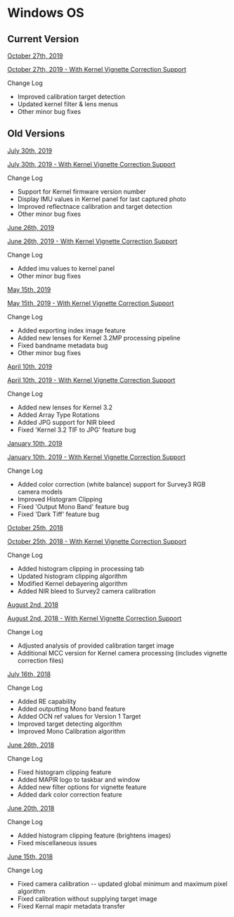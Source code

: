 
# Windows OS

## Current Version

[October 27th, 2019](https://drive.google.com/file/d/1WYBxmmLtogm9sVqaJih2_cAS0JjmaVuS/view?usp=sharing)

[October 27th, 2019 - With Kernel Vignette Correction Support](https://drive.google.com/file/d/1KKHMJE0lWzSiJt1dXXNZQJV2bDV1iqDq/view?usp=sharing)

Change Log
* Improved calibration target detection
* Updated kernel filter & lens menus
* Other minor bug fixes


## Old Versions

[July 30th, 2019](https://drive.google.com/file/d/1zWEQpeqo7Xx6yUIEsn1vOT7faI9KSE2E/view?usp=sharing)

[July 30th, 2019 - With Kernel Vignette Correction Support](https://drive.google.com/file/d/1nMIS4jh-Ge6ErIBZ1tNG8jt7scWuQOtD/view?usp=sharing)

Change Log
* Support for Kernel firmware version number
* Display IMU values in Kernel panel for last captured photo
* Improved reflectnace calibration and target detection
* Other minor bug fixes


[June 26th, 2019](https://drive.google.com/file/d/1wztutOIxxDUORYoqkOSvcFQnPs9N58zm/view?usp=sharing)

[June 26th, 2019 - With Kernel Vignette Correction Support](https://drive.google.com/file/d/1YbBaNEdvoHfexK04fwmmh0M4ohtBWWdn/view?usp=sharing)

Change Log
* Added imu values to kernel panel
* Other minor bug fixes


[May 15th, 2019](https://drive.google.com/file/d/1w6Q4Ngf2FHls4ni15PE1wN5XmfYYB7w5/view?usp=sharing)

[May 15th, 2019 - With Kernel Vignette Correction Support](https://drive.google.com/file/d/1tsWHM3cT0bT9edo9cJ7nZXBqjKI1kNn2/view?usp=sharing)

Change Log
* Added exporting index image feature
* Added new lenses for Kernel 3.2MP processing pipeline
* Fixed bandname metadata bug
* Other minor bug fixes


[April 10th, 2019](https://drive.google.com/file/d/1r2jW86vwbqRdyLicFYfvLbBTOqMcPqU0/view?usp=sharing)

[April 10th, 2019 - With Kernel Vignette Correction Support](https://drive.google.com/file/d/1TyxfoaPVguxnCWYHWBRQxjnfgdT11IZz/view?usp=sharing)

Change Log
* Added new lenses for Kernel 3.2
* Added Array Type Rotations
* Added JPG support for NIR bleed
* Fixed 'Kernel 3.2 TIF to JPG' feature bug

[January 10th, 2019](http://www.docs.peauproductions.com/MCC/MAPIR_Camera_Control_01102019.exe)

[January 10th, 2019 - With Kernel Vignette Correction Support](https://drive.google.com/file/d/11C7ay-zvXV0RME888bwTPVbz0XvdAixQ/view?usp=sharing)

Change Log
* Added color correction (white balance) support for Survey3 RGB camera models
* Improved Histogram Clipping
* Fixed 'Output Mono Band' feature bug
* Fixed 'Dark Tiff' feature bug

[October 25th, 2018](http://www.docs.peauproductions.com/MCC/MAPIR_Camera_Control_01102019.exe)

[October 25th, 2018 - With Kernel Vignette Correction Support](https://drive.google.com/file/d/1BRnrqcKS3Bp97sT6tnT7GCIMo1sTlK4L/view?usp=sharing)

Change Log
* Added histogram clipping in processing tab
* Updated histogram clipping algorithm
* Modified Kernel debayering algorithm
* Added NIR bleed to Survey2 camera calibration

[August 2nd, 2018](http://www.docs.peauproductions.com/MCC/MAPIR_Camera_Control_08022018.exe)

[August 2nd, 2018 - With Kernel Vignette Correction Support](https://drive.google.com/file/d/1_l3lkNa9_6MzjOsMRvIgOjTJRBMEoXBD/view?usp=sharing)

Change Log
* Adjusted analysis of provided calibration target image
* Additional MCC version for Kernel camera processing (includes vignette correction files)

[July 16th, 2018](https://drive.google.com/file/d/1Ym_WLbF-jHtuzf3XjfEBMrLqv5Cfrp0o/view?usp=sharing)

Change Log
* Added RE capability
* Added outputting Mono band feature
* Added OCN ref values for Version 1 Target
* Improved target detecting algorithm
* Improved Mono Calibration algorithm 

[June 26th, 2018](http://www.docs.peauproductions.com/MCC/MAPIR_Camera_Control_06262018.exe)

Change Log 
* Fixed histogram clipping feature
* Added MAPIR logo to taskbar and window
* Added new filter options for vignette feature
* Added dark color correction feature

[June 20th, 2018](http://www.docs.peauproductions.com/MCC/MAPIR_Camera_Control_06202018.exe) 

Change Log 
* Added histogram clipping feature (brightens images)
* Fixed miscellaneous issues

[June 15th, 2018](http://www.docs.peauproductions.com/MCC/MAPIR_Camera_Control_06152018.exe)

Change Log
* Fixed camera calibration -- updated global minimum and maximum pixel algorithm
* Fixed calibration without supplying target image
* Fixed Kernal mapir metadata transfer

